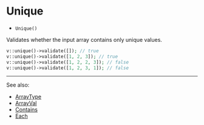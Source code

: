 # Unique

- `Unique()`

Validates whether the input array contains only unique values.

```php
v::unique()->validate([]); // true
v::unique()->validate([1, 2, 3]); // true
v::unique()->validate([1, 2, 2, 3]); // false
v::unique()->validate([1, 2, 3, 1]); // false
```

***
See also:

- [ArrayType](ArrayType.md)
- [ArrayVal](ArrayVal.md)
- [Contains](Contains.md)
- [Each](Each.md)
